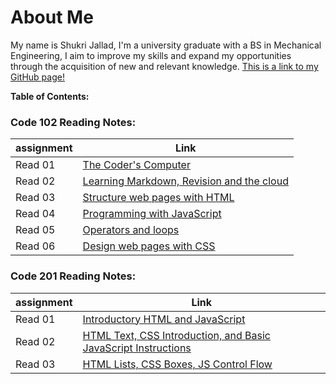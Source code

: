 # About Me

My name is Shukri Jallad, I'm a university graduate with a BS in Mechanical Engineering, I aim to improve my skills and expand my opportunities through the acquisition of new and relevant knowledge. [This is a link to my GitHub page!](https://github.com/Shukri-jallad)

**Table of Contents:**

### Code 102 Reading Notes:

| assignment | Link |
| --- | --- |
| Read 01 | [The Coder's Computer](read1.md)|
| Read 02 | [Learning Markdown, Revision and the cloud](read2.md)|
| Read 03 | [Structure web pages with HTML](read3.md)|
| Read 04 | [Programming with JavaScript](read4.md)|
| Read 05 | [Operators and loops](read5.md)|
| Read 06 | [Design web pages with CSS](read6.md)|

### Code 201 Reading Notes:

| assignment | Link |
| --- | --- |
| Read 01 | [Introductory HTML and JavaScript](readme1.md)|
| Read 02 | [HTML Text, CSS Introduction, and Basic JavaScript Instructions](readme2.md)|
| Read 03 | [HTML Lists, CSS Boxes, JS Control Flow](readme3.md)